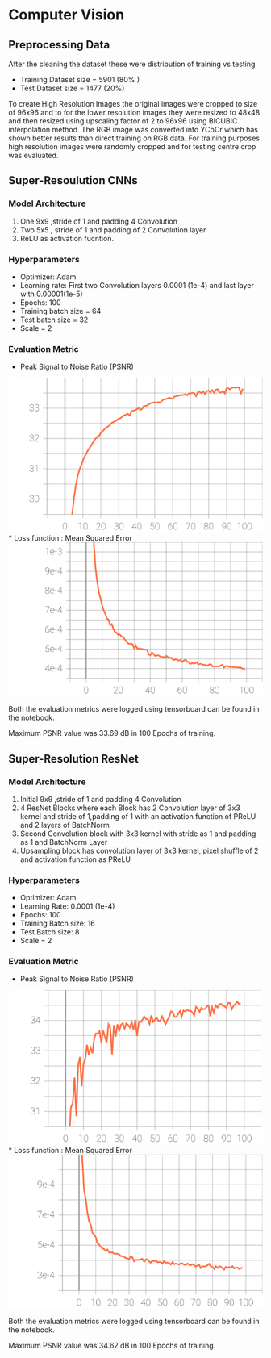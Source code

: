 # Computer Vision

## Preprocessing Data
After the cleaning the dataset these were distribution of training vs testing
* Training Dataset size = 5901 (80% )
* Test Dataset size = 1477 (20%)

To create High Resolution Images the original images were cropped to size of 96x96 and to for the lower resolution images they were resized to 48x48 and then resized using upscaling factor of 2 to 96x96 using BICUBIC interpolation method. The RGB image was converted into YCbCr which has shown better results than direct training on RGB data. For training purposes high resolution images were randomly cropped and for testing centre crop was evaluated.

## Super-Resoulution CNNs

### Model Architecture
1. One 9x9 ,stride of 1 and padding 4 Convolution
2. Two 5x5 , stride of 1 and padding of 2 Convolution layer
3. ReLU as activation fucntion.

### Hyperparameters
* Optimizer: Adam
* Learning rate: First two Convolution layers 0.0001 (1e-4) and last layer with 0.00001(1e-5)
* Epochs: 100
* Training batch size = 64
* Test batch size = 32
* Scale = 2

### Evaluation Metric
* Peak Signal to Noise Ratio (PSNR)
<img src="./results/PSNR vs Epoch_SRCNN.svg">
* Loss function : Mean Squared Error
<img src="./results/Loss vs Epoch_SRCNN.svg">

Both the evaluation metrics were logged using tensorboard can be found in the notebook.

Maximum PSNR value was 33.69 dB in 100 Epochs of training.

## Super-Resolution ResNet

### Model Architecture
1. Initial 9x9 ,stride of 1 and padding 4 Convolution
2. 4 ResNet Blocks where each Block has 2 Convolution layer of 3x3 kernel and stride of 1,padding of 1 with an activation function of PReLU and 2 layers of BatchNorm
3. Second Convolution block with 3x3 kernel with stride as 1 and padding as 1 and BatchNorm Layer
4. Upsampling block has convolution layer of 3x3 kernel, pixel shuffle of 2 and activation function as PReLU

### Hyperparameters
* Optimizer: Adam
* Learning Rate: 0.0001 (1e-4)
* Epochs: 100
* Training Batch size: 16 
* Test Batch size: 8
* Scale = 2

### Evaluation Metric
* Peak Signal to Noise Ratio (PSNR)
<img src="./results/PSNR vs Epoch_SRResNet.svg">
* Loss function : Mean Squared Error
<img src="./results/Loss vs Epoch_SRResNet.svg">

Both the evaluation metrics were logged using tensorboard can be found in the notebook.

Maximum PSNR value was 34.62 dB in 100 Epochs of training.


